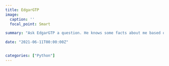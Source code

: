 ```yaml
---
title: EdgarGTP
image:
  caption: ''
  focal_point: Smart

summary: "Ask EdgarGTP a question. He knows some facts about me based on my website, my CV, and other projects."

date: "2021-06-11T00:00:00Z"


categories: ["Python"]
---
```


<script
	type="module"
	src="https://gradio.s3-us-west-2.amazonaws.com/3.28.0/gradio.js"
></script>

<gradio-app src="https://edgar-treischl-edgargtp.hf.space?__theme=light"></gradio-app>

